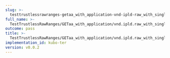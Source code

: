 ```yaml
---
slug: >-
  testtrustlessrawranges-getaa_with_application-vnd-ipld-raw_with_single_range_request_includes_correct_bytes
full_name: >-
  TestTrustlessRawRanges/GETaa_with_application/vnd.ipld.raw_with_single_range_request_includes_correct_bytes
outcome: pass
title: >-
  TestTrustlessRawRanges/GETaa_with_application/vnd.ipld.raw_with_single_range_request_includes_correct_bytes
implementation_id: kubo-ter
version: v0.0.2
---
```


